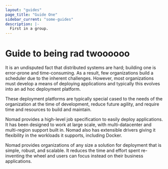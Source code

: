 ```yaml
---
layout: "guides"
page_title: "Guide One"
sidebar_current: "some-guides"
description: |-
  First in a group.
---
```


# Guide to being rad twoooooo

It is an undisputed fact that distributed systems are hard; building
one is error-prone and time-consuming. As a result, few organizations
build a scheduler due to the inherent challenges. However,
most organizations must develop a means of deploying applications
and typically this evolves into an ad hoc deployment platform.

These deployment platforms are typically special cased to the needs
of the organization at the time of development, reduce future agility,
and require time and resources to build and maintain.

Nomad provides a high-level job specification to easily deploy applications.
It has been designed to work at large scale, with multi-datacenter and
multi-region support built in. Nomad also has extensible drivers giving it
flexibility in the workloads it supports, including Docker.

Nomad provides organizations of any size a solution for deployment
that is simple, robust, and scalable. It reduces the time and effort spent
re-inventing the wheel and users can focus instead on their business applications.
